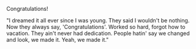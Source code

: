 Congratulations!

"I dreamed it all ever since I was young. They said I wouldn't be nothing. Now they always say, 'Congratulations'. Worked so hard, forgot how to vacation. They ain't never had dedication. People hatin' say we changed and look, we made it. Yeah, we made it."
